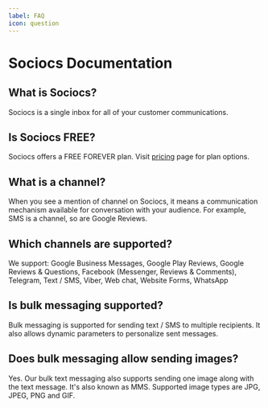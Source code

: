 ```yaml
---
label: FAQ
icon: question
---
```


# Sociocs Documentation

## What is Sociocs?

Sociocs is a single inbox for all of your customer communications.

## Is Sociocs FREE?

Sociocs offers a FREE FOREVER plan. Visit <a href="https://www.sociocs.com/pricing/" target="_blank">pricing</a> page for plan options.

## What is a channel?

When you see a mention of channel on Sociocs, it means a communication mechanism available for conversation with your audience. For example, SMS is a channel, so are Google Reviews.

## Which channels are supported?

We support: Google Business Messages, Google Play Reviews, Google Reviews & Questions, Facebook (Messenger, Reviews & Comments), Telegram, Text / SMS, Viber, Web chat, Website Forms, WhatsApp

## Is bulk messaging supported?

Bulk messaging is supported for sending text / SMS to multiple recipients. It also allows dynamic parameters to personalize sent messages.

## Does bulk messaging allow sending images?

Yes. Our bulk text messaging also supports sending one image along with the text message. It's also known as MMS. Supported image types are JPG, JPEG, PNG and GIF.
